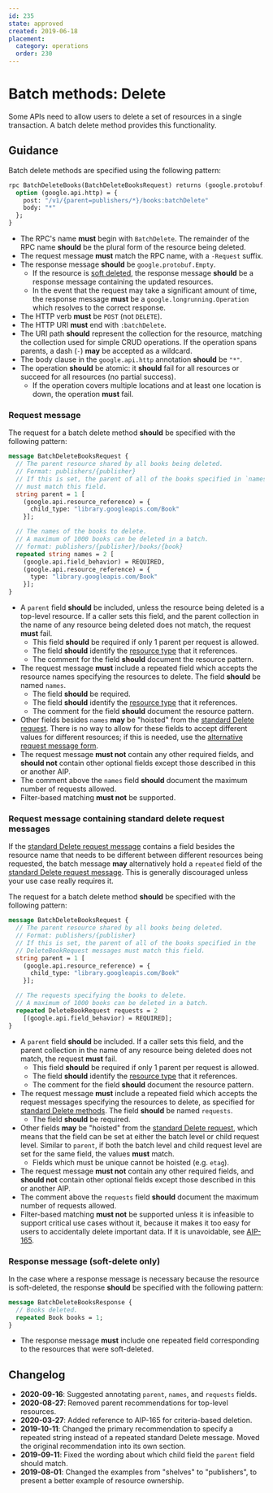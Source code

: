 ```yaml
---
id: 235
state: approved
created: 2019-06-18
placement:
  category: operations
  order: 230
---
```


# Batch methods: Delete

Some APIs need to allow users to delete a set of resources in a single
transaction. A batch delete method provides this functionality.

## Guidance

Batch delete methods are specified using the following pattern:

```proto
rpc BatchDeleteBooks(BatchDeleteBooksRequest) returns (google.protobuf.Empty) {
  option (google.api.http) = {
    post: "/v1/{parent=publishers/*}/books:batchDelete"
    body: "*"
  };
}
```

- The RPC's name **must** begin with `BatchDelete`. The remainder of the RPC
  name **should** be the plural form of the resource being deleted.
- The request message **must** match the RPC name, with a `-Request` suffix.
- The response message **should** be `google.protobuf.Empty`.
  - If the resource is [soft deleted][soft-delete], the response message
    **should** be a response message containing the updated resources.
  - In the event that the request may take a significant amount of time, the
    response message **must** be a `google.longrunning.Operation` which
    resolves to the correct response.
- The HTTP verb **must** be `POST` (not `DELETE`).
- The HTTP URI **must** end with `:batchDelete`.
- The URI path **should** represent the collection for the resource, matching
  the collection used for simple CRUD operations. If the operation spans
  parents, a dash (`-`) **may** be accepted as a wildcard.
- The body clause in the `google.api.http` annotation **should** be `"*"`.
- The operation **should** be atomic: it **should** fail for all resources or
  succeed for all resources (no partial success).
  - If the operation covers multiple locations and at least one location is
    down, the operation **must** fail.

### Request message

The request for a batch delete method **should** be specified with the
following pattern:

```proto
message BatchDeleteBooksRequest {
  // The parent resource shared by all books being deleted.
  // Format: publishers/{publisher}
  // If this is set, the parent of all of the books specified in `names`
  // must match this field.
  string parent = 1 [
    (google.api.resource_reference) = {
      child_type: "library.googleapis.com/Book"
    }];

  // The names of the books to delete.
  // A maximum of 1000 books can be deleted in a batch.
  // format: publishers/{publisher}/books/{book}
  repeated string names = 2 [
    (google.api.field_behavior) = REQUIRED,
    (google.api.resource_reference) = {
      type: "library.googleapis.com/Book"
    }];
}
```

- A `parent` field **should** be included, unless the resource being deleted is
  a top-level resource. If a caller sets this field, and the
  parent collection in the name of any resource being deleted does not match,
  the request **must** fail.
  - This field **should** be required if only 1 parent per request is allowed.
  - The field **should** identify the [resource type][aip-122-parent] that it
    references.
  - The comment for the field **should** document the resource pattern.
- The request message **must** include a repeated field which accepts the
  resource names specifying the resources to delete. The field **should** be
  named `names`.
  - The field **should** be required.
  - The field **should** identify the [resource type][aip-122-names] that it
    references.
  - The comment for the field **should** document the resource pattern.
- Other fields besides `names` **may** be "hoisted" from the [standard Delete
  request][request-message]. There is no way to allow for these fields to
  accept different values for different resources; if this is needed, use the
  [alternative request message form](#request-message-containing-standard-delete-request-messages).
- The request message **must not** contain any other required fields, and
  **should not** contain other optional fields except those described in this
  or another AIP.
- The comment above the `names` field **should** document the maximum number of
  requests allowed.
- Filter-based matching **must not** be supported.

### Request message containing standard delete request messages

If the [standard Delete request message][request-message] contains a field
besides the resource name that needs to be different between different
resources being requested, the batch message **may** alternatively hold a
`repeated` field of the [standard Delete request message][request-message].
This is generally discouraged unless your use case really requires it.

The request for a batch delete method **should** be specified with the
following pattern:

```proto
message BatchDeleteBooksRequest {
  // The parent resource shared by all books being deleted.
  // Format: publishers/{publisher}
  // If this is set, the parent of all of the books specified in the
  // DeleteBookRequest messages must match this field.
  string parent = 1 [
    (google.api.resource_reference) = {
      child_type: "library.googleapis.com/Book"
    }];

  // The requests specifying the books to delete.
  // A maximum of 1000 books can be deleted in a batch.
  repeated DeleteBookRequest requests = 2
    [(google.api.field_behavior) = REQUIRED];
}
```

- A `parent` field **should** be included. If a caller sets this field, and the
  parent collection in the name of any resource being deleted does not match,
  the request **must** fail.
  - This field **should** be required if only 1 parent per request is allowed.
  - The field **should** identify the [resource type][aip-122-parent] that it
    references.
  - The comment for the field **should** document the resource pattern.
- The request message **must** include a repeated field which accepts the
  request messages specifying the resources to delete, as specified for
  [standard Delete methods][request-message]. The field **should** be named
  `requests`.
  - The field **should** be required.
- Other fields **may** be "hoisted" from the [standard Delete
  request][request-message], which means that the field can be set at either
  the batch level or child request level. Similar to `parent`, if both the
  batch level and child request level are set for the same field, the values
  **must** match.
  - Fields which must be unique cannot be hoisted (e.g. `etag`).
- The request message **must not** contain any other required fields, and
  **should not** contain other optional fields except those described in this
  or another AIP.
- The comment above the `requests` field **should** document the maximum number
  of requests allowed.
- Filter-based matching **must not** be supported unless it is infeasible to
  support critical use cases without it, because it makes it too easy for users
  to accidentally delete important data. If it is unavoidable, see [AIP-165][].

### Response message (soft-delete only)

In the case where a response message is necessary because the resource is
soft-deleted, the response **should** be specified with the following pattern:

```proto
message BatchDeleteBooksResponse {
  // Books deleted.
  repeated Book books = 1;
}
```

- The response message **must** include one repeated field corresponding to the
  resources that were soft-deleted.

[aip-122-names]: ./0122.md#fields-representing-resource-names
[aip-122-parent]: ./0122.md#fields-representing-a-resources-parent
[aip-165]: ./0165.md
[request-message]: ./0135.md#request-message
[soft-delete]: ./0135.md#soft-delete

## Changelog

- **2020-09-16**: Suggested annotating `parent`, `names`, and `requests` fields.
- **2020-08-27**: Removed parent recommendations for top-level resources.
- **2020-03-27**: Added reference to AIP-165 for criteria-based deletion.
- **2019-10-11**: Changed the primary recommendation to specify a repeated
  string instead of a repeated standard Delete message. Moved the original
  recommendation into its own section.
- **2019-09-11**: Fixed the wording about which child field the `parent` field
  should match.
- **2019-08-01**: Changed the examples from "shelves" to "publishers", to
  present a better example of resource ownership.
